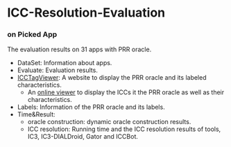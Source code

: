 # ICC-Resolution-Evaluation

### on Picked App

The evaluation results on 31 apps with PRR oracle.

- DataSet: Information about apps.
- Evaluate: Evaluation results.
- [ICCTagViewer](https://github.com/hanada31/ICC-Resolution-Evaluation/tree/main/on%20Picked%20App/ICCViewer/README.md): A website to display the PRR oracle and its labeled characteristics.
  - An [online viewer](https://iccviewer.ldby.site) to display the ICCs it the PRR oracle as well as their characteristics.
- Labels: Information of the PRR oracle and its labels.
- Time&Result: 
  - oracle construction: dynamic oracle construction results.
  - ICC resolution: Running time and the ICC resolution results of tools, IC3, IC3-DIALDroid, Gator and ICCBot. 

​	
